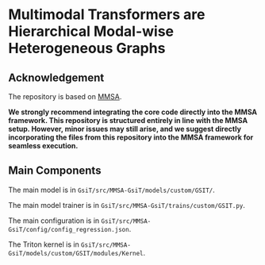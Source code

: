 # Multimodal Transformers are Hierarchical Modal-wise Heterogeneous Graphs

## Acknowledgement

The repository is based on [MMSA](https://github.com/thuiar/MMSA).

**We strongly recommend integrating the core code directly into the MMSA framework. This repository is structured entirely in line with the MMSA setup. However, minor issues may still arise, and we suggest directly incorporating the files from this repository into the MMSA framework for seamless execution.**

## Main Components

The main model is in `GsiT/src/MMSA-GsiT/models/custom/GSIT/`.

The main model trainer is in `GsiT/src/MMSA-GsiT/trains/custom/GSIT.py`.

The main configuration is in `GsiT/src/MMSA-GsiT/config/config_regression.json`.

The Triton kernel is in `GsiT/src/MMSA-GsiT/models/custom/GSIT/modules/Kernel`.